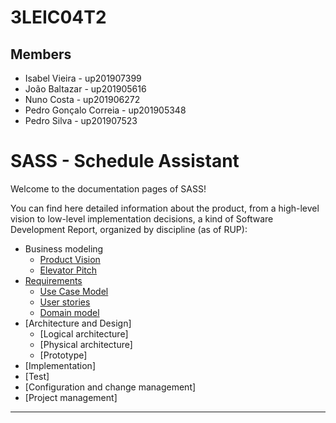 # 3LEIC04T2

## Members

 - Isabel Vieira - up201907399
 - João Baltazar - up201905616
 - Nuno Costa - up201906272
 - Pedro Gonçalo Correia - up201905348
 - Pedro Silva - up201907523

# SASS - Schedule Assistant

Welcome to the documentation pages of SASS!

You can find here detailed information about the product, from a high-level vision to low-level implementation decisions, a kind of Software Development Report, organized by discipline (as of RUP): 

* Business modeling 
  * [Product Vision](https://github.com/LEIC-ES-2021-22/3LEIC04T2/blob/main/docs/product_vision.md)
  * [Elevator Pitch](https://github.com/LEIC-ES-2021-22/3LEIC04T2/blob/main/docs/elevator_pitch.md)
* [Requirements](https://github.com/LEIC-ES-2021-22/3LEIC04T2/blob/main/docs/requirements.md)
  * [Use Case Model](https://github.com/LEIC-ES-2021-22/3LEIC04T2/blob/main/docs/requirements.md#use-case-model)
  * [User stories](https://github.com/LEIC-ES-2021-22/3LEIC04T2/issues?q=label%3A%22user+story%22+sort%3Aupdated-desc+)
  * [Domain model](https://github.com/LEIC-ES-2021-22/3LEIC04T2/blob/main/docs/requirements.md#domain-model)
* [Architecture and Design]
  * [Logical architecture]
  * [Physical architecture]
  * [Prototype]
* [Implementation]
* [Test]
* [Configuration and change management]
* [Project management]

---
